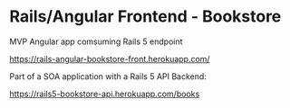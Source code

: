 # Rails/Angular Frontend - Bookstore

MVP Angular app comsuming Rails 5 endpoint

https://rails-angular-bookstore-front.herokuapp.com/ 

Part of a SOA application with a Rails 5 API Backend:

https://rails5-bookstore-api.herokuapp.com/books
